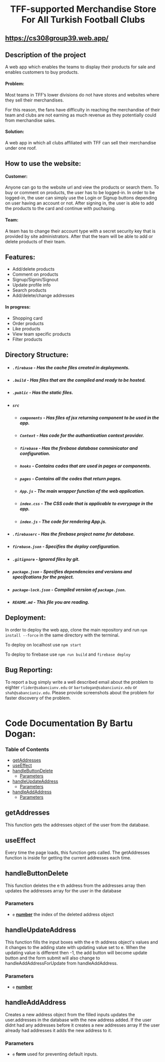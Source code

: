 <h1 align="center">TFF-supported Merchandise Store For All Turkish Football Clubs</h1>

## https://cs308group39.web.app/

## Description of the project
A web app which enables the teams to display their products for sale and enables customers to buy products.

#### Problem: 
Most teams in TFF’s lower divisions do not have stores and websites where they sell their merchandises.

For this reason, the fans have difficulty in reaching the merchandise of their team and clubs are not earning as much revenue as they potentially could from merchandise sales.
#### Solution:
A web app in which all clubs affiliated with TFF can sell their merchandise under one roof.

## How to use the website:

#### Customer:
Anyone can go to the website url and view the products or search them. To buy or comment on products, the user has to be logged-in. In order to be logged-in, the user can simply use the Login or Signup buttons depending on user having an account or not. After signing in, the user is able to add the products to the card and continue with puchasing.

#### Team:
A team has to change their account type with a secret security key that is provided by site administrators.
After that the team will be able to add or delete products of their team.

## Features:
- Add/delete products
- Comment on products
- Signup/Signin/Signout
- Update profile info
- Search products
- Add/delete/change addresses
#### In progress:
- Shopping card
- Order products
- Like products
- View team specific products
- Filter products


## Directory Structure:
- ##### `.firebase` - Has the cache files created in deployments.
- ##### `.build` - Has files that are the compiled and ready to be hosted.
- ##### `.public` - Has the static files.
- ##### `src`
    - ##### `components` - Has files of jsx returning component to be used in the app.
    - ##### `Context` - Has code for the authantication context provider.
    - ##### `firebase` - Has the firebase database comminicator and configuration.
    - ##### `hooks` - Contains codes that are used in pages or components.
    - ##### `pages` - Contains all the codes that return pages.
    - ##### `App.js` - The main wrapper function of the web application.
    - ##### `index.css` - The CSS code that is applicable to everypage in the app.
    - ##### `index.js` - The code for rendering App.js.
- ##### `.firebaserc` - Has the firebase project name for database.
- ##### `firebase.json` - Specifies the deploy configuration.
- ##### `.gitignore` - Ignored files by git.
- ##### `package.json` - Specifies dependencies and versions and specifcations for the project.
- ##### `package-lock.json` - Compiled version of `package.json`.
- ##### `README.md` - This file you are reading.

## Deployment:

In order to deploy the web app, clone the main repository and run `npm install --force` in the same directory with the terminal.

To deploy on localhost use `npm start`

To deploy to firebase use `npm run build` and `firebase deploy`


## Bug Reporting:
To report a bug simply write a well described email about the problem to eighter `rlider@sabanciunv.edu` or `bartudogan@sabanciuniv.edu` or `shah@sabanciuniv.edu`.
Please provide screenshots about the problem for faster discovery of the problem.
<br>
<br>
# Code Documentation By Bartu Dogan:
<!-- Generated by documentation.js. Update this documentation by updating the source code. -->

### Table of Contents

*   [getAddresses][1]
*   [useEffect][2]
*   [handleButtonDelete][3]
    *   [Parameters][4]
*   [handleUpdateAddress][5]
    *   [Parameters][6]
*   [handleAddAddress][7]
    *   [Parameters][8]

## getAddresses

This function gets the addresses object of the user from the database.

## useEffect

Every time the page loads, this function gets called.
The getAddresses function is inside for getting the current
addresses each time.

## handleButtonDelete

This function deletes the e th address from the addresses array
then updates the addresses array for the user in the database

### Parameters

*   `e` **[number][9]** the index of the deleted address object

## handleUpdateAddress

This function fills the input boxes with the e th address object's values
and it changes to the adding state with updating value set to e.
When the updating value is different then -1, the add button will
become update button and the form submit will also change to handleAddAddressForUpdate
from handleAddAddress.

### Parameters

*   `e` **[number][9]**&#x20;

## handleAddAddress

Creates a new address object from the filled inputs
updates the user.addresses in the database with the new address added.
If the user didnt had any addresses before it creates a new addresses array
If the user already had addresses it adds the new address to it.

### Parameters

*   `e` **form** used for preventing default inputs.

[1]: #getaddresses

[2]: #useeffect

[3]: #handlebuttondelete

[4]: #parameters

[5]: #handleupdateaddress

[6]: #parameters-1

[7]: #handleaddaddress

[8]: #parameters-2

[9]: https://developer.mozilla.org/docs/Web/JavaScript/Reference/Global_Objects/Number

